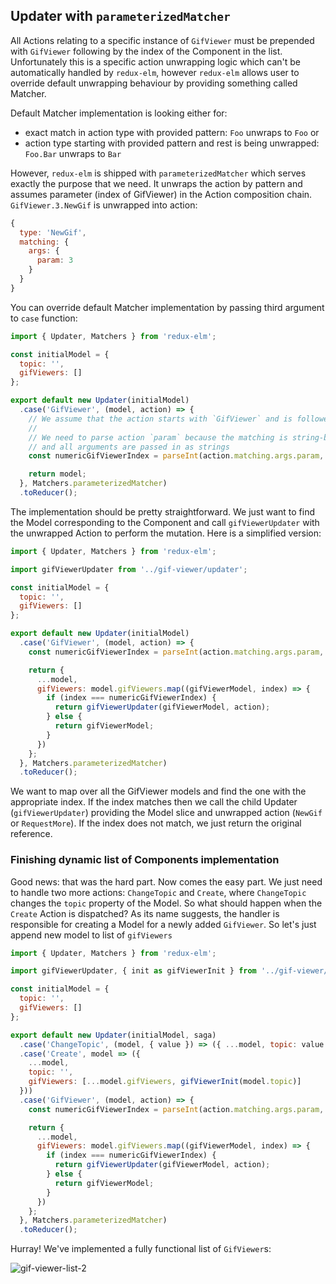## Updater with `parameterizedMatcher`

All Actions relating to a specific instance of `GifViewer` must be prepended with `GifViewer` following by the index of the Component in the list. Unfortunately this is a specific action unwrapping logic which can't be automatically handled by `redux-elm`, however `redux-elm` allows user to override default unwrapping behaviour by providing something called Matcher.

Default Matcher implementation is looking either for:

* exact match in action type with provided pattern: `Foo` unwraps to `Foo` or
* action type starting with provided pattern and rest is being unwrapped: `Foo.Bar` unwraps to `Bar`

However, `redux-elm` is shipped with `parameterizedMatcher` which serves exactly the purpose that we need. It unwraps the action by pattern and assumes parameter (index of GifViewer) in the Action composition chain. `GifViewer.3.NewGif` is unwrapped into action:

```javascript
{
  type: 'NewGif',
  matching: {
    args: {
      param: 3
    }
  }
}
```

You can override default Matcher implementation by passing third argument to `case` function:

```javascript
import { Updater, Matchers } from 'redux-elm';

const initialModel = {
  topic: '',
  gifViewers: []
};

export default new Updater(initialModel)
  .case('GifViewer', (model, action) => {
    // We assume that the action starts with `GifViewer` and is followed by `gifViewerIndex`
    //
    // We need to parse action `param` because the matching is string-based
    // and all arguments are passed in as strings
    const numericGifViewerIndex = parseInt(action.matching.args.param, 10);

    return model;
  }, Matchers.parameterizedMatcher)
  .toReducer();
```

The implementation should be pretty straightforward. We just want to find the Model corresponding to the Component and call `gifViewerUpdater` with the unwrapped Action to perform the mutation. Here is a simplified version:

```javascript
import { Updater, Matchers } from 'redux-elm';

import gifViewerUpdater from '../gif-viewer/updater';

const initialModel = {
  topic: '',
  gifViewers: []
};

export default new Updater(initialModel)
  .case('GifViewer', (model, action) => {
    const numericGifViewerIndex = parseInt(action.matching.args.param, 10);

    return {
      ...model,
      gifViewers: model.gifViewers.map((gifViewerModel, index) => {
        if (index === numericGifViewerIndex) {
          return gifViewerUpdater(gifViewerModel, action);
        } else {
          return gifViewerModel;
        }
      })
    };
  }, Matchers.parameterizedMatcher)
  .toReducer();
```

We want to map over all the GifViewer models and find the one with the appropriate index. If the index matches then we call the child Updater (`gifViewerUpdater`) providing the Model slice and unwrapped action (`NewGif` or `RequestMore`). If the index does not match, we just return the original reference.

### Finishing dynamic list of Components implementation

Good news: that was the hard part. Now comes the easy part. We just need to handle two more actions: `ChangeTopic` and `Create`, where `ChangeTopic` changes the `topic` property of the Model. So what should happen when the `Create` Action is dispatched? As its name suggests, the handler is responsible for creating a Model for a newly added `GifViewer`. So let's just append new model to list of `gifViewers`

```javascript
import { Updater, Matchers } from 'redux-elm';

import gifViewerUpdater, { init as gifViewerInit } from '../gif-viewer/updater';

const initialModel = {
  topic: '',
  gifViewers: []
};

export default new Updater(initialModel, saga)
  .case('ChangeTopic', (model, { value }) => ({ ...model, topic: value }))
  .case('Create', model => ({
    ...model,
    topic: '',
    gifViewers: [...model.gifViewers, gifViewerInit(model.topic)]
  }))
  .case('GifViewer', (model, action) => {
    const numericGifViewerIndex = parseInt(action.matching.args.param, 10);

    return {
      ...model,
      gifViewers: model.gifViewers.map((gifViewerModel, index) => {
        if (index === numericGifViewerIndex) {
          return gifViewerUpdater(gifViewerModel, action);
        } else {
          return gifViewerModel;
        }
      })
    };
  }, Matchers.parameterizedMatcher)
  .toReducer();
```

Hurray! We've implemented a fully functional list of `GifViewer`s:

![gif-viewer-list-2](../../assets/13.png)
